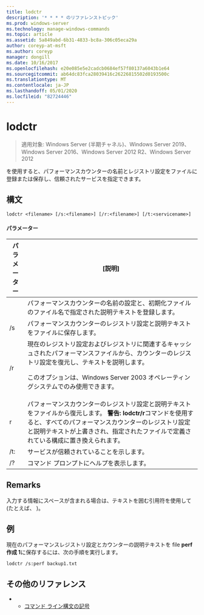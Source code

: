 ```yaml
---
title: lodctr
description: '* * * * のリファレンストピック'
ms.prod: windows-server
ms.technology: manage-windows-commands
ms.topic: article
ms.assetid: 5a849abd-6b31-4833-bc8a-306c05eca29a
author: coreyp-at-msft
ms.author: coreyp
manager: dongill
ms.date: 10/16/2017
ms.openlocfilehash: e20e085e5e2cadcb0684ef57f80137a6043b1e64
ms.sourcegitcommit: ab64dc83fca28039416c26226815502d0193500c
ms.translationtype: MT
ms.contentlocale: ja-JP
ms.lasthandoff: 05/01/2020
ms.locfileid: "82724446"
---
```

# <a name="lodctr"></a>lodctr

> 適用対象: Windows Server (半期チャネル)、Windows Server 2019、Windows Server 2016、Windows Server 2012 R2、Windows Server 2012

を使用すると、パフォーマンスカウンターの名前とレジストリ設定をファイルに登録または保存し、信頼されたサービスを指定できます。
## <a name="syntax"></a>構文
```
lodctr <filename> [/s:<filename>] [/r:<filename>] [/t:<servicename>]
```
#### <a name="parameters"></a>パラメーター

|    パラメーター     |                                                                                                                                         [説明]                                                                                                                                          |
|------------------|----------------------------------------------------------------------------------------------------------------------------------------------------------------------------------------------------------------------------------------------------------------------------------------------|
|    <filename>    |                                                                                          パフォーマンスカウンターの名前の設定と、初期化ファイルのファイル名で指定された説明テキストを登録します。                                                                                          |
|  /s<filename>   |                                                                                                       パフォーマンスカウンターのレジストリ設定と説明テキストをファイル<filename>に保存します。                                                                                                       |
|        /r        |                                現在のレジストリ設定およびレジストリに関連するキャッシュされたパフォーマンスファイルから、カウンターのレジストリ設定を復元し、テキストを説明します。<p>このオプションは、Windows Server 2003 オペレーティングシステムでのみ使用できます。                                |
|  r<filename>   | パフォーマンスカウンターのレジストリ設定と説明テキストをファイル<filename>から復元します。 **警告:** **lodctr/r**コマンドを使用すると、すべてのパフォーマンスカウンターのレジストリ設定と説明テキストが上書きされ、指定されたファイルで定義されている構成に置き換えられます。 |
| /t: <servicename> |                                                                                                                       サービス<servicename>が信頼されていることを示します。                                                                                                                       |
|        /?        |                                                                                                                             コマンド プロンプトにヘルプを表示します。                                                                                                                             |

## <a name="remarks"></a>Remarks
入力する情報にスペースが含まれる場合は、テキストを囲む引用符を使用して (たとえば、 <filename>)。
## <a name="examples"></a>例
現在のパフォーマンスレジストリ設定とカウンターの説明テキストを file **perf 作成 1**に保存するには、次の手順を実行します。
```
lodctr /s:perf backup1.txt
```
## <a name="additional-references"></a>その他のリファレンス
-   - [コマンド ライン構文の記号](command-line-syntax-key.md)

